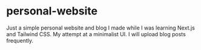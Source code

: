 # personal-website

Just a simple personal website and blog I made while I was learning Next.js and Tailwind CSS. My attempt at a minimalist UI. I will upload blog posts frequently.
